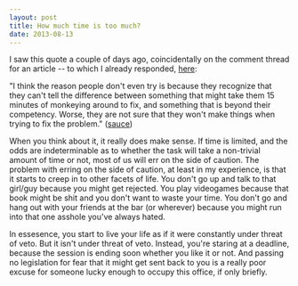 ```yaml
---
layout: post
title: How much time is too much?
date: 2013-08-13
---
```


I saw this quote a couple of days ago, coincidentally on the comment thread for an article -- to which I already responded, [here](http://zeroclarkthirty.com/2013/08/12/tech-skill-divergence.html):


"I think the reason people don't even try is because they recognize that they can't tell the difference between something that might take them 15 minutes of monkeying around to fix, and something that is beyond their competency. Worse, they are not sure that they won't make things when trying to fix the problem." ([sauce](https://news.ycombinator.com/item?id=6187353))

When you think about it, it really does make sense. If time is limited, and the odds are indeterminable as to whether the task will take a non-trivial amount of time or not, most of us will err on the side of caution. The problem with erring on the side of caution, at least in my experience, is that it starts to creep in to other facets of life. You don't go up and talk to that girl/guy because you might get rejected. You play videogames because that book might be shit and you don't want to waste your time. You don't go and hang out with your friends at the bar (or wherever) because you might run into that one asshole you've always hated.

In essesence, you start to live your life as if it were constantly under threat of veto. But it isn't under threat of veto. Instead, you're staring at a deadline, because the session is ending soon whether you like it or not. And passing no legislation for fear that it might get sent back to you is a really poor excuse for someone lucky enough to occupy this office, if only briefly.
